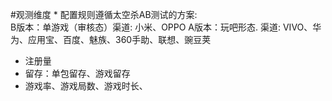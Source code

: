 #观测维度
* 
配置规则遵循太空杀AB测试的方案:  
B版本：单游戏（审核态）渠道: 小米、OPPO
A版本：玩吧形态. 渠道: VIVO、华为、应用宝、百度、魅族、360手助、联想、豌豆荚
* 注册量
* 留存：单包留存、游戏留存
* 游戏率、游戏局数、游戏时长、